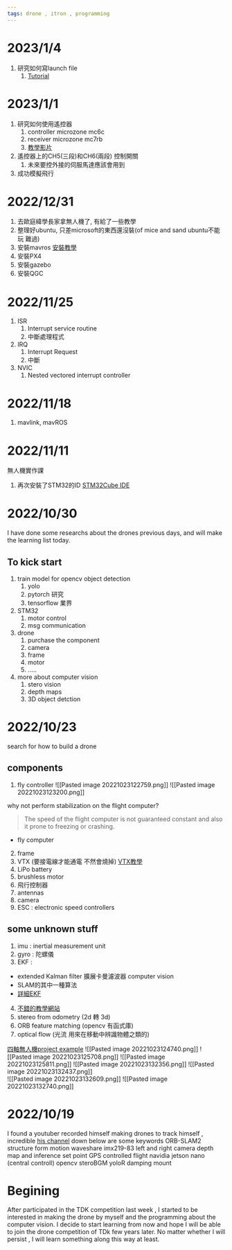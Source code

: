 ```yaml
---
tags: drone , itron , programming
---
```

# 2023/1/4
1. 研究如何寫launch file
	1. [Tutorial](http://www.clearpathrobotics.com/assets/guides/melodic/ros/Launch%20Files.html)
# 2023/1/1
1. 研究如何使用遙控器
	1. controller microzone mc6c
	2. receiver microzone mc7rb
	3. [教學影片](https://www.youtube.com/watch?v=WK8xG6lX2u4)
2. 遙控器上的CH5(三段)和CH6(兩段) 控制開關
	1. 未來要控外接的伺服馬達應該會用到
3. 成功模擬飛行

# 2022/12/31
1. 去歐庭緯學長家拿無人機了, 有給了一些教學
2. 整理好ubuntu, 只差microsoft的東西還沒裝(of mice and sand ubuntu不能玩 難過)
3. 安裝mavros [安裝教學](https://docs.px4.io/main/en/ros/mavros_installation.html)
4. 安裝PX4
5. 安裝gazebo
6. 安裝QGC

# 2022/11/25
1. ISR 
	1. Interrupt service routine 
	2. 中斷處理程式
2. IRQ 
	1. Interrupt Request 
	2. 中斷
3. NVIC
	1. Nested vectored interrupt controller

# 2022/11/18
1. mavlink, mavROS

# 2022/11/11
無人機實作課
1. 再次安裝了STM32的ID [STM32Cube IDE](https://www.st.com/en/development-tools/stm32cubeide.html#st-get-software)

# 2022/10/30
I have done some researchs about the drones previous days, and will make the learning list today.

## To kick start
1. train model for opencv object detection 
	1. yolo 
	2. pytorch 研究
	3. tensorflow 業界
2. STM32
	1. motor control 
	2. msg communication
3. drone
	1. purchase the component 
	2. camera
	3. frame
	4. motor
	5. .....
4. more about computer vision
	1. stero vision
	2. depth maps
	3. 3D object detction

# 2022/10/23 
search for how to build a drone

## components
1. fly controller 
![[Pasted image 20221023122759.png]]
![[Pasted image 20221023123200.png]]

why not perform stabilization on the flight computer?
> The speed of the flight computer is not guaranteed constant and also it prone to freezing or crashing.
- fly computer

2. frame
3. VTX (要接電線才能通電 不然會燒掉)   [VTX教學](https://www.youtube.com/watch?v=uFbuDqg424c)
4. LiPo battery
5. brushless motor
6. 飛行控制器
7. antennas
8. camera
9. ESC : electronic speed controllers 

## some unknown stuff
1. imu : inertial measurement unit
2. gyro : 陀螺儀
3. EKF : 
- extended Kalman filter  擴展卡曼濾波器 computer vision
- SLAM的其中一種算法
- [詳細EKF](https://www.cnblogs.com/gaoxiang12/p/5560360.html)
4. [不錯的教學網站](https://prg.cs.umd.edu/enae788m)
5. stereo from odometry (2d 轉 3d)
6. ORB feature matching (opencv 有函式庫)
7. optical flow (光流 用來在移動中辨識物體之類的)
 
[四軸無人機project example](https://www.youtube.com/watch?v=2r0fX_8A8ms)
![[Pasted image 20221023124740.png]]
![[Pasted image 20221023125708.png]]
![[Pasted image 20221023125811.png]]
![[Pasted image 20221023132356.png]]
![[Pasted image 20221023132437.png]]  
![[Pasted image 20221023132609.png]]
![[Pasted image 20221023132740.png]]

# 2022/10/19 
I found a youtuber recorded himself making drones to track himself , incredible
[his channel](https://www.youtube.com/c/MattClarke)
down below are some keywords
ORB-SLAM2
structure form motion
waveshare imx219-83
left and right camera
depth map and inference
set point GPS
controlled flight
navidia jetson nano (central controll)
opencv
steroBGM
yoloR
damping mount

# Begining
After participated in the TDK competition last week , I started to be interested in making the drone by myself and the programming about the computer vision. I decide to start learning from now and hope  I will be able to join the drone competition of TDk few years later. No matter whether I will persist , I will learn something along this way  at least.